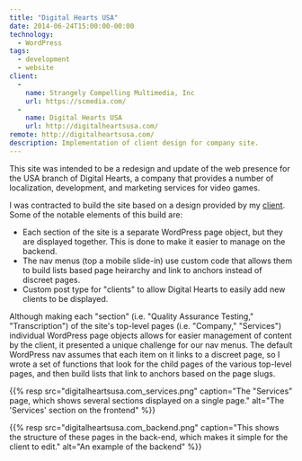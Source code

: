 ```yaml
---
title: "Digital Hearts USA"
date: 2014-06-24T15:00:00-00:00
technology: 
  - WordPress
tags:
  - development
  - website
client: 
  - 
    name: Strangely Compelling Multimedia, Inc
    url: https://scmedia.com/
  - 
    name: Digital Hearts USA
    url: http://digitalheartsusa.com/
remote: http://digitalheartsusa.com/
description: Implementation of client design for company site.
---
```


This site was intended to be a redesign and update of the web presence for the USA branch of Digital Hearts, a company that provides a number of localization, development, and marketing services for video games. 

I was contracted to build the site based on a design provided by my [client](http://scmedia.com). Some of the notable elements of this build are:

- Each section of the site is a separate WordPress page object, but they are displayed together. This is done to make it easier to manage on the backend.
- The nav menus (top a mobile slide-in) use custom code that allows them to build lists based page heirarchy and link to anchors instead of discreet pages.
- Custom post type for "clients" to allow Digital Hearts to easily add new clients to be displayed.

Although making each "section" (i.e. "Quality Assurance Testing," "Transcription") of the site's top-level pages (i.e. "Company," "Services") individual WordPress page objects allows for easier management of content by the client, it presented a unique challenge for our nav menus. The default WordPress nav assumes that each item on it links to a discreet page, so I wrote a set of functions that look for the child pages of the various top-level pages, and then build lists that link to anchors based on the page slugs. 

{{% resp src="digitalheartsusa.com_services.png" caption="The \"Services\" page, which shows several sections displayed on a single page." alt="The 'Services' section on the frontend" %}}

{{% resp src="digitalheartsusa.com_backend.png" caption="This shows the structure of these pages in the back-end, which makes it simple for the client to edit." alt="An example of the backend" %}}
